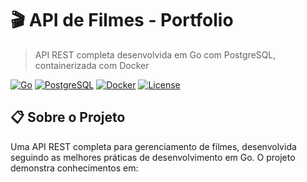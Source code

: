 # 🎬 API de Filmes - Portfolio

> API REST completa desenvolvida em Go com PostgreSQL, containerizada com Docker

[![Go](https://img.shields.io/badge/Go-1.21-blue.svg)](https://golang.org/)
[![PostgreSQL](https://img.shields.io/badge/PostgreSQL-15-blue.svg)](https://www.postgresql.org/)
[![Docker](https://img.shields.io/badge/Docker-Enabled-blue.svg)](https://www.docker.com/)
[![License](https://img.shields.io/badge/License-MIT-green.svg)](LICENSE)



## 📋 Sobre o Projeto

Uma API REST completa para gerenciamento de filmes, desenvolvida seguindo as melhores práticas de desenvolvimento em Go. O projeto demonstra conhecimentos em: